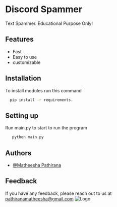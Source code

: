 
# Discord Spammer
Text Spammer.
Educational Purpose Only!
## Features
- Fast
- Easy to use
- customizable
## Installation
To install modules run this command
```cmd
  pip install -r requirements.
```
## Setting up
Run main.py to start to run the program
```cmd
   python main.py
```    
## Authors
- [@Matheesha Pathirana](https://www.github.com/matheesha-pathirana)
## Feedback
If you have any feedback, please reach out to us at pathiranamatheesha@gmail.com
![Logo](https://1000logos.net/wp-content/uploads/2021/06/Discord-logo.png)
